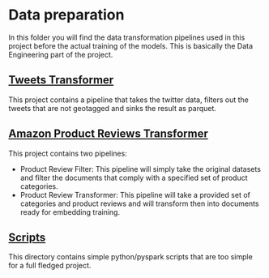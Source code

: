 # Data preparation

In this folder you will find the data transformation pipelines used in this project before the actual training of the models. This is basically the Data Engineering part of the project.

## [Tweets Transformer](tweets-transformer)
This project contains a pipeline that takes the twitter data, filters out the tweets that are not geotagged and sinks the result as parquet.

## [Amazon Product Reviews Transformer](amz-product-review-transformer)
This project contains two pipelines:
* Product Review Filter: This pipeline will simply take the original datasets and filter the documents that comply with a specified set of product categories.
* Product Review Transformer: This pipeline will take a provided set of categories and product reviews and will transform then into documents ready for embedding training.

## [Scripts](scripts)
This directory contains simple python/pyspark scripts that are too simple for a full fledged project.